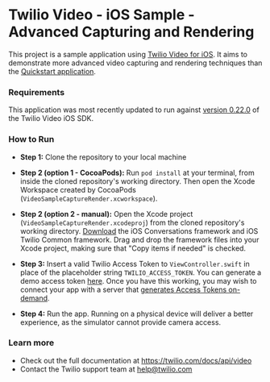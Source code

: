 Twilio Video - iOS Sample - Advanced Capturing and Rendering
==============================================================

This project is a sample application using [Twilio Video for iOS](https://www.twilio.com/docs/api/video). It aims to demonstrate more advanced video capturing and rendering techniques than the [Quickstart application](https://www.twilio.com/docs/api/video/guide/quickstart-ios).

### Requirements
This application was most recently updated to run against [version 0.22.0](https://www.twilio.com/docs/api/video/changelogs/ios) of the Twilio Video iOS SDK. 

### How to Run

* **Step 1:** Clone the repository to your local machine

* **Step 2 (option 1 - CocoaPods):** Run `pod install` at your terminal, from inside the cloned repository's working directory. Then open the Xcode Workspace created by CocoaPods (`VideoSampleCaptureRender.xcworkspace`).

* **Step 2 (option 2 - manual):** Open the Xcode project (`VideoSampleCaptureRender.xcodeproj`) from the cloned repository's working directory. [Download](https://www.twilio.com/docs/api/video/sdks#ios-sdk) the iOS Conversations framework and iOS Twilio Common framework. Drag and drop the framework files into your Xcode project, making sure that "Copy items if needed" is checked.

* **Step 3:** Insert a valid Twilio Access Token to `ViewController.swift` in place of the placeholder string `TWILIO_ACCESS_TOKEN`. You can generate a demo access token [here](https://www.twilio.com/user/account/video/dev-tools/testing-tools). Once you have this working, you may wish to connect your app with a server that [generates Access Tokens on-demand](https://www.twilio.com/docs/api/video/guide/identity).

* **Step 4:** Run the app. Running on a physical device will deliver a better experience, as the simulator cannot provide camera access.

### Learn more
- Check out the full documentation at https://twilio.com/docs/api/video
- Contact the Twilio support team at help@twilio.com